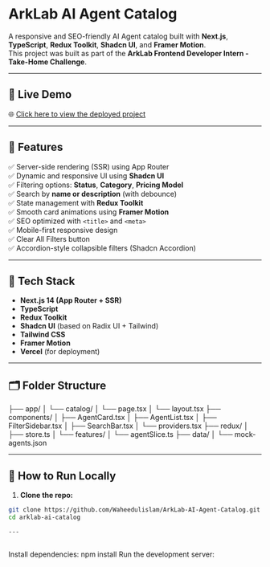 # ArkLab AI Agent Catalog

A responsive and SEO-friendly AI Agent catalog built with **Next.js**, **TypeScript**, **Redux Toolkit**, **Shadcn UI**, and **Framer Motion**.  
This project was built as part of the **ArkLab Frontend Developer Intern - Take-Home Challenge**.

---

## 🔗 Live Demo

🌐 [Click here to view the deployed project](https://ark-lab-ai-agent-catalog-rho.vercel.app/)

---

## 🚀 Features

✅ Server-side rendering (SSR) using App Router  
✅ Dynamic and responsive UI using **Shadcn UI**  
✅ Filtering options: **Status**, **Category**, **Pricing Model**  
✅ Search by **name or description** (with debounce)  
✅ State management with **Redux Toolkit**  
✅ Smooth card animations using **Framer Motion**  
✅ SEO optimized with `<title>` and `<meta>`  
✅ Mobile-first responsive design  
✅ Clear All Filters button  
✅ Accordion-style collapsible filters (Shadcn Accordion)

---

## 🧩 Tech Stack

- **Next.js 14 (App Router + SSR)**
- **TypeScript**
- **Redux Toolkit**
- **Shadcn UI** (based on Radix UI + Tailwind)
- **Tailwind CSS**
- **Framer Motion**
- **Vercel** (for deployment)

---

## 🗂️ Folder Structure

├── app/
│ └── catalog/
│ └── page.tsx
│ └── layout.tsx
├── components/
│ ├── AgentCard.tsx
│ ├── AgentList.tsx
│ ├── FilterSidebar.tsx
│ ├── SearchBar.tsx
│ └── providers.tsx
├── redux/
│ ├── store.ts
│ └── features/
│ └── agentSlice.ts
├── data/
│ └── mock-agents.json

---

## 🧪 How to Run Locally

1. **Clone the repo:**

```bash
git clone https://github.com/Waheedulislam/ArkLab-AI-Agent-Catalog.git
cd arklab-ai-catalog

---



```

Install dependencies:
npm install
Run the development server:
